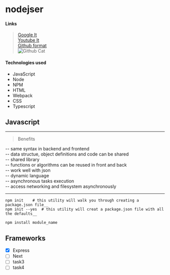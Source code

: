 # nodejser


#### Links

> [Google It](https://google.com)  
> [Youtube It](https://youtube.com)  
> [Github format](https://docs.github.com/en/github/writing-on-github/getting-started-with-writing-and-formatting-on-github/basic-writing-and-formatting-syntax)  
> ![Github Cat](https://docs.github.com/assets/cb-319866/images/help/writing/image-rendered.png)

<!-- This content will not appear in the rendered Markdown -->


#### Technologies used

- JavaScript
- Node
- NPM
- HTML
- Webpack
- CSS
- Typescript

## Javascript

---

> Benefits

-- same syntax in backend and frontend  
-- data structue, object definitions and code can be shared  
-- shared library  
-- functions or algorithms can be reused in front and back  
-- work well with json  
-- dynamic language  
-- asynchronous tasks execution  
-- access networking and filesystem asynchronously  

---

```
npm init 	# this utility will walk you through creating a package.json file__
npm init --yes 	# this utility will creat a package.json file with all the defaults__

npm install module_name

```

## Frameworks

- [X] Express
- [ ] Next
- [ ] task3
- [ ] task4
